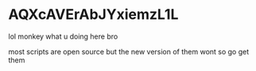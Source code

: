 # AQXcAVErAbJYxiemzL1L
lol monkey what u doing here bro

most scripts are open source but the new version of them wont so go get them
